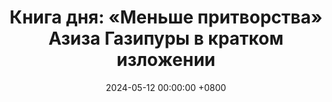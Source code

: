 ---
title: "Книга дня: «Меньше притворства» Азиза Газипуры в кратком изложении"
description: >-
 Найдите аутентичность и счастье с книгой саморазвития! Станьте собой!
date: 2024-05-12 00:00:00 +0800
categories: [Мышление, Конспекты-книг]
tags:
  [
    меньше-притворства,
    азиз-газипура,
    саморазвитие,
    личностный-рост,
    аутентичность,
    осознанность,
    эмоциональный-интеллект,
    счастье,
    отношения,
    эффективное-общение,
    позитивное-мышление,
    обзор-книги,
    принятие-себя
  ]
image:
alt: Меньше притворства Азиз Газипура обложка
fallback:
  -
  -
---